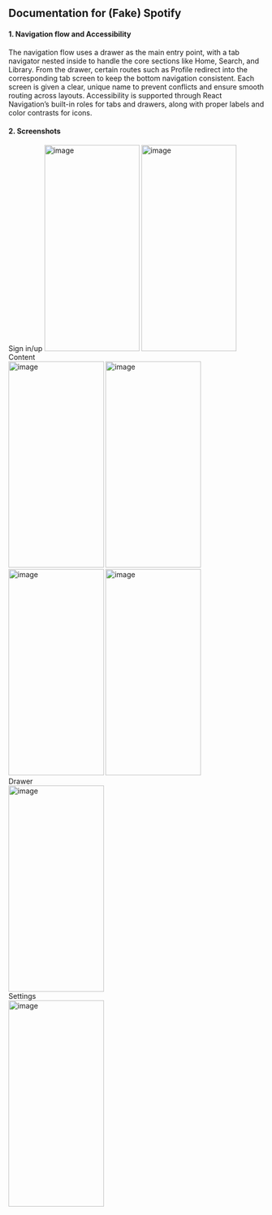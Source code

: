 ## Documentation for (Fake) Spotify
#### 1. Navigation flow and Accessibility
The navigation flow uses a drawer as the main entry point, with a tab navigator nested inside to handle the core sections like Home, Search, and Library. From the drawer, certain routes such as Profile redirect into the corresponding tab screen to keep the bottom navigation consistent. Each screen is given a clear, unique name to prevent conflicts and ensure smooth routing across layouts. Accessibility is supported through React Navigation’s built-in roles for tabs and drawers, along with proper labels and color contrasts for icons.
#### 2. Screenshots
Sign in/up
<img width="187.5" height="406" alt="image" src="https://github.com/user-attachments/assets/512d848a-edcc-43e0-880c-fd4d6c4b00f4" />
<img width="187" height="406" alt="image" src="https://github.com/user-attachments/assets/1e597a57-5920-4828-917f-ba5a6286e2e9" />
<br>
Content
<br>
<img width="187.5" height="406" alt="image" src="https://github.com/user-attachments/assets/ecd7d73b-a4ff-4828-a9b5-b1b56aa4b453" />
<img width="187.5" height="406" alt="image" src="https://github.com/user-attachments/assets/57f583de-a2ba-4861-b217-f2f458f4ce5d" />
<img width="187.5" height="406" alt="image" src="https://github.com/user-attachments/assets/89efb2eb-7a3e-4bb0-a745-a37c255c0e88" />
<img width="187.5" height="406" alt="image" src="https://github.com/user-attachments/assets/38d860f4-fa21-44c9-89dd-44936992cbd3" />
<br>
Drawer
<br>
<img width="187.5" height="406" alt="image" src="https://github.com/user-attachments/assets/035b1f09-820b-4db1-b32b-22c2ffaf25f3" />
<br>
Settings
<br>
<img width="187.5" height="406" alt="image" src="https://github.com/user-attachments/assets/6f0604df-12a3-4e6b-acfe-a4ddd572ebcd" />






